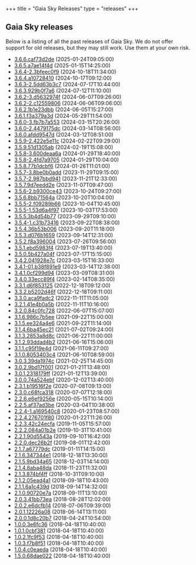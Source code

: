 +++
title = "Gaia Sky Releases"
type = "releases"
+++

## Gaia Sky releases

Below is a listing of all the past releases of Gaia Sky. We do not offer support for old releases, but they may still work. Use them at your own risk.


- [3.6.6.caf73d2de](./v3.6.6.caf73d2de/) (2025-01-24T09:05:00)
- [3.6.5.a7ae14f4d](./v3.6.5.a7ae14f4d/) (2025-01-15T14:25:00)
- [3.6.4-2.3bfeec0f9](./v3.6.4-2.3bfeec0f9/) (2024-10-18T11:34:00)
- [3.6.4.a10728410](./v3.6.4.a10728410/) (2024-10-17T09:12:00)
- [3.6.3-2.5dd63b3c7](./v3.6.3-2.5dd63b3c7/) (2024-07-17T10:44:00)
- [3.6.3.929b0f7a6](./v3.6.3.929b0f7a6/) (2024-07-12T11:10:00)
- [3.6.2-3.d5632974f](./v3.6.2-3.d5632974f/) (2024-06-07T09:26:00)
- [3.6.2-2.c12559806](./v3.6.2-2.c12559806/) (2024-06-06T09:06:00)
- [3.6.2.1b1e23dbb](./v3.6.2.1b1e23dbb/) (2024-06-05T15:27:00)
- [3.6.1.f3a379a3d](./v3.6.1.f3a379a3d/) (2024-05-29T11:54:00)
- [3.6.0-3.fb7b7a553](./v3.6.0-3.fb7b7a553/) (2024-03-15T20:26:00)
- [3.6.0-2.4479175dc](./v3.6.0-2.4479175dc/) (2024-03-14T08:56:00)
- [3.6.0.afdd9547d](./v3.6.0.afdd9547d/) (2024-03-12T08:51:00)
- [3.5.9-2.422e5e11c](./v3.5.9-2.422e5e11c/) (2024-02-22T09:29:00)
- [3.5.9.51d1305ab](./v3.5.9.51d1305ab/) (2024-02-19T15:08:00)
- [3.5.8-3.600deaa6a](./v3.5.8-3.600deaa6a/) (2024-01-29T18:40:00)
- [3.5.8-2.4fd7a9705](./v3.5.8-2.4fd7a9705/) (2024-01-29T10:04:00)
- [3.5.8.77b1dcbf6](./v3.5.8.77b1dcbf6/) (2024-01-26T11:01:00)
- [3.5.7-3.8be0b0add](./v3.5.7-3.8be0b0add/) (2023-11-29T09:15:00)
- [3.5.7-2.987bbd941](./v3.5.7-2.987bbd941/) (2023-11-21T12:33:00)
- [3.5.7.9d7eedd2e](./v3.5.7.9d7eedd2e/) (2023-11-07T09:47:00)
- [3.5.6-2.b9300ce43](./v3.5.6-2.b9300ce43/) (2023-10-24T09:27:00)
- [3.5.6.8bb71564a](./v3.5.6.8bb71564a/) (2023-10-20T10:04:00)
- [3.5.5-2.f09289b66](./v3.5.5-2.f09289b66/) (2023-10-04T10:45:00)
- [3.5.5-1.53d6a4f97](./v3.5.5-1.53d6a4f97/) (2023-10-03T17:53:00)
- [3.5.5.3b4d54b77](./v3.5.5.3b4d54b77/) (2023-09-29T09:10:00)
- [3.5.4-1.c31b73416](./v3.5.4-1.c31b73416/) (2023-09-22T08:38:00)
- [3.5.4.36b53b006](./v3.5.4.36b53b006/) (2023-09-20T11:18:00)
- [3.5.3.d076b1659](./v3.5.3.d076b1659/) (2023-09-14T12:31:00)
- [3.5.2.f8a396004](./v3.5.2.f8a396004/) (2023-07-26T09:56:00)
- [3.5.1.ebd5983f4](./v3.5.1.ebd5983f4/) (2023-07-19T13:40:00)
- [3.5.0.5b427a04f](./v3.5.0.5b427a04f/) (2023-07-17T15:15:00)
- [3.4.2.041928e7c](./v3.4.2.041928e7c/) (2023-03-15T16:33:00)
- [3.4.1-01.b38f891e9](./v3.4.1-01.b38f891e9/) (2023-03-14T12:38:00)
- [3.4.1.0cf299d94](./v3.4.1.0cf299d94/) (2023-03-09T08:31:00)
- [3.4.0.33ecc89f4](./v3.4.0.33ecc89f4/) (2023-02-14T08:35:00)
- [3.3.1.d6f853125](./v3.3.1.d6f853125/) (2022-12-18T09:12:00)
- [3.3.2.b5202d46f](./v3.3.2.b5202d46f/) (2022-12-18T09:11:00)
- [3.3.0.aca9fadc2](./v3.3.0.aca9fadc2/) (2022-11-11T11:05:00)
- [3.2.1.41e4b0a5b](./v3.2.1.41e4b0a5b/) (2022-11-11T10:16:00)
- [3.2.0.84c0fc728](./v3.2.0.84c0fc728/) (2022-06-07T15:07:00)
- [3.1.6.986c7b5ee](./v3.1.6.986c7b5ee/) (2021-09-22T15:00:00)
- [3.1.5.ee324a4e6](./v3.1.5.ee324a4e6/) (2021-09-22T11:14:00)
- [3.1.4.6ba45ec21](./v3.1.4.6ba45ec21/) (2021-07-02T09:24:00)
- [3.1.3.2853a8d8c](./v3.1.3.2853a8d8c/) (2021-06-22T11:00:00)
- [3.1.2.93ddad4b2](./v3.1.2.93ddad4b2/) (2021-06-16T15:06:00)
- [3.1.1.c95f19e4d](./v3.1.1.c95f19e4d/) (2021-06-11T09:27:00)
- [3.1.0.8053403c4](./v3.1.0.8053403c4/) (2021-06-10T08:59:00)
- [3.0.3.39da1974c](./v3.0.3.39da1974c/) (2021-02-25T14:45:00)
- [3.0.2.9bd17f001](./v3.0.2.9bd17f001/) (2021-01-21T13:48:00)
- [3.0.1.2318179ff](./v3.0.1.2318179ff/) (2021-01-12T13:39:00)
- [3.0.0.74a524ebf](./v3.0.0.74a524ebf/) (2020-12-02T13:40:00)
- [2.3.1.b19516f2e](./v2.3.1.b19516f2e/) (2020-07-08T09:13:00)
- [2.3.0.c68fca318](./v2.3.0.c68fca318/) (2020-07-07T12:18:00)
- [2.2.6.e6ef9256e](./v2.2.6.e6ef9256e/) (2020-05-15T10:14:00)
- [2.2.5.af37ad3be](./v2.2.5.af37ad3be/) (2020-03-04T10:38:00)
- [2.2.4-1.a169540c8](./v2.2.4-1.a169540c8/) (2020-01-23T08:57:00)
- [2.2.4.276701f80](./v2.2.4.276701f80/) (2020-01-22T11:26:00)
- [2.2.3.42c24ecfa](./v2.2.3.42c24ecfa/) (2019-11-05T15:57:00)
- [2.2.2.084a01b2e](./v2.2.2.084a01b2e/) (2019-10-31T10:41:00)
- [2.2.1.90d5543a](./v2.2.1.90d5543a/) (2019-09-10T16:42:00)
- [2.2.0.dec26b2f](./v2.2.0.dec26b2f/) (2019-08-01T12:42:00)
- [2.1.7.a67779dc](./v2.1.7.a67779dc/) (2019-01-11T14:15:00)
- [2.1.6.347344e1](./v2.1.6.347344e1/) (2018-12-18T13:30:00)
- [2.1.5.9bd34a65](./v2.1.5.9bd34a65/) (2018-12-03T14:14:00)
- [2.1.4.8aba48da](./v2.1.4.8aba48da/) (2018-11-23T11:32:00)
- [2.1.3.874bf4ff](./v2.1.3.874bf4ff/) (2018-10-31T09:10:00)
- [2.1.2.05ead4a1](./v2.1.2.05ead4a1/) (2018-09-18T10:43:00)
- [2.1.1.6a1c439d](./v2.1.1.6a1c439d/) (2018-09-14T14:32:00)
- [2.1.0.90720e7a](./v2.1.0.90720e7a/) (2018-09-11T13:10:00)
- [2.0.3.41bb73ea](./v2.0.3.41bb73ea/) (2018-08-28T12:02:00)
- [2.0.2.e6dcfb14](./v2.0.2.e6dcfb14/) (2018-07-06T09:39:00)
- [2.0.1.12226a08](./v2.0.1.12226a08/) (2018-06-14T13:11:00)
- [2.0.0.1d8c20b7](./v2.0.0.1d8c20b7/) (2018-04-24T10:54:00)
- [1.0.0.3e6fc36](./v1.0.0.3e6fc36/) (2018-04-18T10:40:00)
- [1.0.1.0cbf381](./v1.0.1.0cbf381/) (2018-04-18T10:40:00)
- [1.0.2.1fc9f53](./v1.0.2.1fc9f53/) (2018-04-18T10:40:00)
- [1.0.3.f7b8f51](./v1.0.3.f7b8f51/) (2018-04-18T10:40:00)
- [1.0.4.c0eaeda](./v1.0.4.c0eaeda/) (2018-04-18T10:40:00)
- [1.5.0.68dae022](./v1.5.0.68dae022/) (2018-04-18T10:40:00)